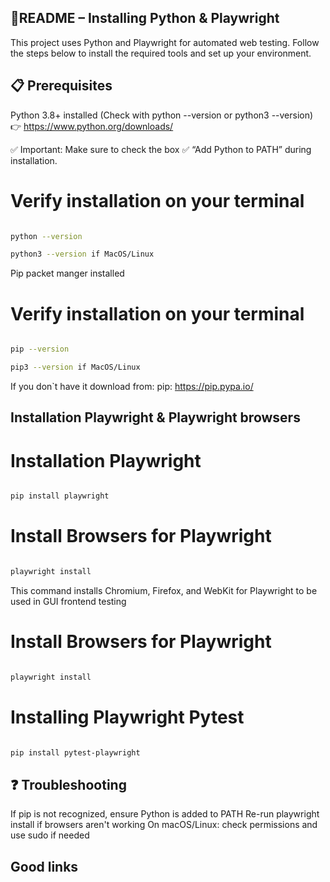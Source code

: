 ## 📘README – Installing Python & Playwright
This project uses Python and Playwright for automated web testing. Follow the steps below to install the required tools and set up your environment.

## 📋 Prerequisites 

Python 3.8+ installed
(Check with python --version or python3 --version)
👉 https://www.python.org/downloads/

✅ Important: Make sure to check the box
✅ “Add Python to PATH”
during installation.

# Verify installation on your terminal 

```bash 

python --version

python3 --version if MacOS/Linux 

```
Pip packet manger installed

# Verify installation on your terminal 

```bash 

pip --version

pip3 --version if MacOS/Linux 

```
If you don`t have it download from: pip: https://pip.pypa.io/

## Installation Playwright & Playwright browsers 


# Installation Playwright

```bash

pip install playwright

```

# Install Browsers for Playwright

```bash

playwright install

```
This command installs Chromium, Firefox, and WebKit for Playwright to be used in GUI frontend testing 


# Install Browsers for Playwright

```bash

playwright install

```
# Installing Playwright Pytest

```bash

pip install pytest-playwright

```

## ❓ Troubleshooting

If pip is not recognized, ensure Python is added to PATH
Re-run playwright install if browsers aren't working
On macOS/Linux: check permissions and use sudo if needed

## Good links 








